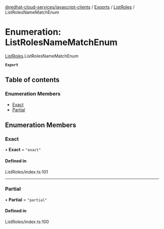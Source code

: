[@redhat-cloud-services/javascript-clients](../README.md) / [Exports](../modules.md) / [ListRoles](../modules/ListRoles.md) / ListRolesNameMatchEnum

# Enumeration: ListRolesNameMatchEnum

[ListRoles](../modules/ListRoles.md).ListRolesNameMatchEnum

**`Export`**

## Table of contents

### Enumeration Members

- [Exact](ListRoles.ListRolesNameMatchEnum.md#exact)
- [Partial](ListRoles.ListRolesNameMatchEnum.md#partial)

## Enumeration Members

### Exact

• **Exact** = ``"exact"``

#### Defined in

ListRoles/index.ts:101

___

### Partial

• **Partial** = ``"partial"``

#### Defined in

ListRoles/index.ts:100
